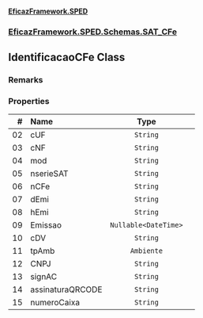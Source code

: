 #### [EficazFramework.SPED](EficazFrameworkSPED.md 'EficazFramework SPED')
### [EficazFramework.SPED.Schemas.SAT_CFe](EficazFramework.SPED.Schemas.SAT_CFe.md 'EficazFramework.SPED.Schemas.SAT_CFe')

## IdentificacaoCFe Class

### Remarks
### Properties

| # | Name | Type | |
| ---: | :--- | :---: | :--- |
| 02 | cUF | `String` |  |
| 03 | cNF | `String` |  |
| 04 | mod | `String` |  |
| 05 | nserieSAT | `String` |  |
| 06 | nCFe | `String` |  |
| 07 | dEmi | `String` |  |
| 08 | hEmi | `String` |  |
| 09 | Emissao | `Nullable<DateTime>` |  |
| 10 | cDV | `String` |  |
| 11 | tpAmb | `Ambiente` |  |
| 12 | CNPJ | `String` |  |
| 13 | signAC | `String` |  |
| 14 | assinaturaQRCODE | `String` |  |
| 15 | numeroCaixa | `String` |  |
